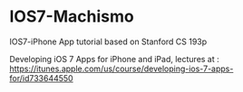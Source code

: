 IOS7-Machismo
=============

IOS7-iPhone App tutorial based on Stanford CS 193p

Developing iOS 7 Apps for iPhone and iPad, 
lectures at : https://itunes.apple.com/us/course/developing-ios-7-apps-for/id733644550

